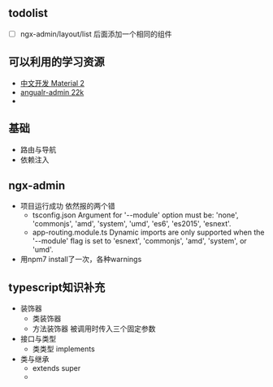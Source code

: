 ## todolist
+ [ ] ngx-admin/layout/list 后面添加一个相同的组件

## 可以利用的学习资源
+ [中文开发 Material 2](https://github.com/stbui/angular-material-app)
+ [angualr-admin 22k](https://github.com/akveo/ngx-admin)
+ []()

## 基础
+ 路由与导航
+ 依赖注入


## ngx-admin
+ 项目运行成功 依然报的两个错
	+ tsconfig.json  Argument for '--module' option must be: 'none', 'commonjs', 'amd', 'system', 'umd', 'es6', 'es2015', 'esnext'.
	+ app-routing.module.ts  Dynamic imports are only supported when the '--module' flag is set to 'esnext', 'commonjs',  'amd', 'system', or 'umd'.
+ 用npm7 install了一次，各种warnings


## typescript知识补充
+ 装饰器
	+ 类装饰器
	+ 方法装饰器 被调用时传入三个固定参数
+ 接口与类型
	+ 类类型 implements
+ 类与继承
	+ extends super
	+